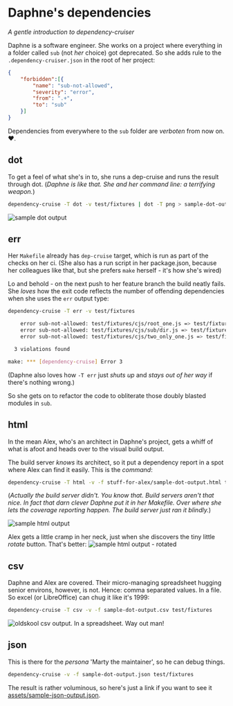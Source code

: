 # Daphne's dependencies
_A gentle introduction to dependency-cruiser_

Daphne is a software engineer. She works on a project where everything in  a
folder called `sub` (not _her_ choice) got deprecated. So she adds rule to
the `.dependency-cruiser.json` in the root of her project:

```json
{
    "forbidden":[{
        "name": "sub-not-allowed",
        "severity": "error",
        "from": ".+",
        "to": "sub"
    }]
}
```
Dependencies from everywhere to the `sub` folder are _verboten_ from now on. :heart:.

## dot
To get a feel of what she's in to, she runs a dep-cruise and runs the result
through dot. (_Daphne is like that. She and her command line: a *terrifying*
weapon._)
```sh
dependency-cruise -T dot -v test/fixtures | dot -T png > sample-dot-output.png
```
![sample dot output](https://raw.githubusercontent.com/sverweij/dependency-cruiser/master/doc/assets/sample-dot-output.png)

## err
Her `Makefile` already has `dep-cruise` target, which is run as part of the
checks on her ci. (She also has a run script in her package.json, because her
colleagues like that, but she prefers `make` herself - it's how she's wired)

Lo and behold - on the next push to her feature branch the build neatly fails.
She _loves_ how the exit code reflects the number of offending dependencies when
she uses the `err` output type:
```sh
dependency-cruise -T err -v test/fixtures

    error sub-not-allowed: test/fixtures/cjs/root_one.js => test/fixtures/cjs/sub/dir.js
    error sub-not-allowed: test/fixtures/cjs/sub/dir.js => test/fixtures/cjs/sub/depindir.js
    error sub-not-allowed: test/fixtures/cjs/two_only_one.js => test/fixtures/cjs/sub/dir.js

  3 violations found

make: *** [dependency-cruise] Error 3
```
(Daphne also loves how `-T err` just _shuts up_ and _stays out of her way_
if there's nothing wrong.)

So she gets on to refactor the code to obliterate those doubly blasted
modules in `sub`.

## html
In the mean Alex, who's an architect in Daphne's project, gets a whiff of what
is afoot and heads over to the visual build output.

The build server _knows_ its architect, so it put a dependency report in a spot
where Alex can find it easily. This is the _command_:
```sh
dependency-cruise -T html -v -f stuff-for-alex/sample-dot-output.html test/fixtures
```

(_Actually the  build server didn't. You know that. Build servers aren't that
nice. In fact that darn clever Daphne put it in her Makefile. Over where she
lets the coverage reporting happen. The build server just ran it blindly._)

![sample html output](https://raw.githubusercontent.com/sverweij/dependency-cruiser/master/doc/assets/sample-html-output.png)

Alex gets a little cramp in her neck, just when she discovers
the tiny little _rotate_ button. That's better:
![sample html output - rotated](https://raw.githubusercontent.com/sverweij/dependency-cruiser/master/doc/assets/sample-html-rotated-output.png)

## csv
Daphne and Alex are covered. Their micro-managing spreadsheet hugging senior
environs, however, is not. Hence: comma separated values. In a file. So excel
(or LibreOffice) can chug it like it's 1999:

```sh
dependency-cruise -T csv -v -f sample-dot-output.csv test/fixtures
```
![oldskool csv output. In a spreadsheet. Way out man!](https://raw.githubusercontent.com/sverweij/dependency-cruiser/master/doc/assets/sample-csv-output.png)

## json
This is there for the _persona_ 'Marty the maintainer', so he can debug things.
```sh
dependency-cruise -v -f sample-dot-output.json test/fixtures
```
The result is rather voluminous, so here's just a link if you want to see it
[assets/sample-json-output.json](https://raw.githubusercontent.com/sverweij/dependency-cruiser/master/doc/assets/sample-json-output.json).
